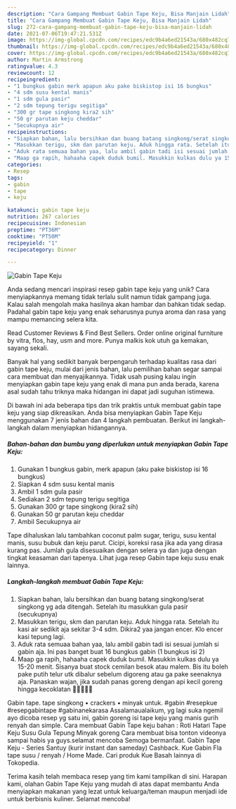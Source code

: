 ```yaml
---
description: "Cara Gampang Membuat Gabin Tape Keju, Bisa Manjain Lidah"
title: "Cara Gampang Membuat Gabin Tape Keju, Bisa Manjain Lidah"
slug: 272-cara-gampang-membuat-gabin-tape-keju-bisa-manjain-lidah
date: 2021-07-06T19:47:21.531Z
image: https://img-global.cpcdn.com/recipes/edc9b4a6ed21543a/680x482cq70/gabin-tape-keju-foto-resep-utama.jpg
thumbnail: https://img-global.cpcdn.com/recipes/edc9b4a6ed21543a/680x482cq70/gabin-tape-keju-foto-resep-utama.jpg
cover: https://img-global.cpcdn.com/recipes/edc9b4a6ed21543a/680x482cq70/gabin-tape-keju-foto-resep-utama.jpg
author: Martin Armstrong
ratingvalue: 4.3
reviewcount: 12
recipeingredient:
- "1 bungkus gabin merk apapun aku pake biskistop isi 16 bungkus"
- "4 sdm susu kental manis"
- "1 sdm gula pasir"
- "2 sdm tepung terigu segitiga"
- "300 gr tape singkong kira2 sih"
- "50 gr parutan keju cheddar"
- "Secukupnya air"
recipeinstructions:
- "Siapkan bahan, lalu bersihkan dan buang batang singkong/serat singkong yg ada ditengah. Setelah itu masukkan gula pasir (secukupnya)"
- "Masukkan terigu, skm dan parutan keju. Aduk hingga rata. Setelah itu kasi air sedikit aja sekitar 3-4 sdm. Dikira2 yaa jangan encer. Klo encer kasi tepung lagi."
- "Aduk rata semuaa bahan yaa, lalu ambil gabin tadi isi sesuai jumlah si gabin aja. Ini pas banget buat 16 bungkus gabin (1 bungkus isi 2)"
- "Maap ga rapih, hahaaha capek duduk bumil. Masukkin kulkas dulu ya 15-20 menit. Sisanya buat stock cemilan besok atau malem. Bis itu boleh pake putih telur utk dibalur sebelum digoreng atau ga pake seenaknya aja. Panaskan wajan, jika sudah panas goreng dengan api kecil goreng hingga kecoklatan 🧚🏻🧚🏻‍♀️"
categories:
- Resep
tags:
- gabin
- tape
- keju

katakunci: gabin tape keju 
nutrition: 267 calories
recipecuisine: Indonesian
preptime: "PT36M"
cooktime: "PT50M"
recipeyield: "1"
recipecategory: Dinner

---
```



![Gabin Tape Keju](https://img-global.cpcdn.com/recipes/edc9b4a6ed21543a/680x482cq70/gabin-tape-keju-foto-resep-utama.jpg)

Anda sedang mencari inspirasi resep gabin tape keju yang unik? Cara menyiapkannya memang tidak terlalu sulit namun tidak gampang juga. Kalau salah mengolah maka hasilnya akan hambar dan bahkan tidak sedap. Padahal gabin tape keju yang enak seharusnya punya aroma dan rasa yang mampu memancing selera kita.

Read Customer Reviews &amp; Find Best Sellers. Order online original furniture by vitra, flos, hay, usm and more. Punya malkis kok utuh ga kemakan, sayang sekali.

Banyak hal yang sedikit banyak berpengaruh terhadap kualitas rasa dari gabin tape keju, mulai dari jenis bahan, lalu pemilihan bahan segar sampai cara membuat dan menyajikannya. Tidak usah pusing kalau ingin menyiapkan gabin tape keju yang enak di mana pun anda berada, karena asal sudah tahu triknya maka hidangan ini dapat jadi suguhan istimewa.


Di bawah ini ada beberapa tips dan trik praktis untuk membuat gabin tape keju yang siap dikreasikan. Anda bisa menyiapkan Gabin Tape Keju menggunakan 7 jenis bahan dan 4 langkah pembuatan. Berikut ini langkah-langkah dalam menyiapkan hidangannya.

<!--inarticleads1-->

##### Bahan-bahan dan bumbu yang diperlukan untuk menyiapkan Gabin Tape Keju:

1. Gunakan 1 bungkus gabin, merk apapun (aku pake biskistop isi 16 bungkus)
1. Siapkan 4 sdm susu kental manis
1. Ambil 1 sdm gula pasir
1. Sediakan 2 sdm tepung terigu segitiga
1. Gunakan 300 gr tape singkong (kira2 sih)
1. Gunakan 50 gr parutan keju cheddar
1. Ambil Secukupnya air


Tape dihaluskan lalu tambahkan coconut palm sugar, terigu, susu kental manis, susu bubuk dan keju parut. Cicipi, koreksi rasa jika ada yang dirasa kurang pas. Jumlah gula disesuaikan dengan selera ya dan juga dengan tingkat keasaman dari tapenya. Lihat juga resep Gabin tape keju susu enak lainnya. 

<!--inarticleads2-->

##### Langkah-langkah membuat Gabin Tape Keju:

1. Siapkan bahan, lalu bersihkan dan buang batang singkong/serat singkong yg ada ditengah. Setelah itu masukkan gula pasir (secukupnya)
1. Masukkan terigu, skm dan parutan keju. Aduk hingga rata. Setelah itu kasi air sedikit aja sekitar 3-4 sdm. Dikira2 yaa jangan encer. Klo encer kasi tepung lagi.
1. Aduk rata semuaa bahan yaa, lalu ambil gabin tadi isi sesuai jumlah si gabin aja. Ini pas banget buat 16 bungkus gabin (1 bungkus isi 2)
1. Maap ga rapih, hahaaha capek duduk bumil. Masukkin kulkas dulu ya 15-20 menit. Sisanya buat stock cemilan besok atau malem. Bis itu boleh pake putih telur utk dibalur sebelum digoreng atau ga pake seenaknya aja. Panaskan wajan, jika sudah panas goreng dengan api kecil goreng hingga kecoklatan 🧚🏻🧚🏻‍♀️


Gabin tape. tape singkong • crackers • minyak untuk. #gabin #resepkue #resepgabintape #gabinanekarasa Assalamaualaikum, yg lagi suka ngemil ayo dicoba resep yg satu ini, gabin goreng isi tape keju yang manis gurih renyah dan simple. Cara membuat Gabin Tape keju bahan : Roti Hatari Tape Keju Susu Gula Tepung Minyak goreng Cara membuat bisa tonton videonya sampai habis ya guys.selamat mencoba Semoga bermanfaat. Gabin Tape Keju - Series Santuy (kurir instant dan sameday) Cashback. Kue Gabin Fla tape susu / renyah / Home Made. Cari produk Kue Basah lainnya di Tokopedia. 

Terima kasih telah membaca resep yang tim kami tampilkan di sini. Harapan kami, olahan Gabin Tape Keju yang mudah di atas dapat membantu Anda menyiapkan makanan yang lezat untuk keluarga/teman maupun menjadi ide untuk berbisnis kuliner. Selamat mencoba!
